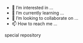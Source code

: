 
- 👀 I’m interested in ...
- 🌱 I’m currently learning ...
- 💞️ I’m looking to collaborate on ...
- 📫 How to reach me ...

special repository
